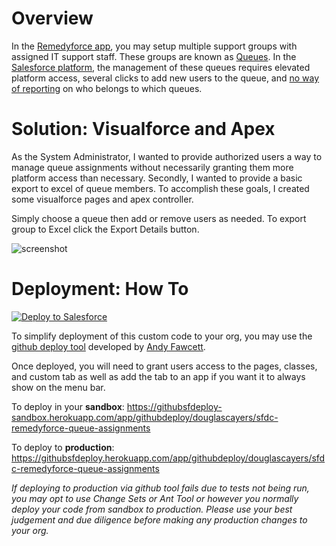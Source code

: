 Overview
========

In the [Remedyforce app](http://www.bmc.com/it-solutions/remedyforce.html), you may setup multiple support groups with assigned IT support staff. These groups are known as [Queues](https://help.salesforce.com/HTViewHelpDoc?id=queues_overview.htm&language=en_US). In the [Salesforce platform](http://www.salesforce.com/platform/overview/), the management of these queues requires elevated platform access, several clicks to add new users to the queue, and [no way of reporting](https://success.salesforce.com/ideaview?id=08730000000BqYaAAK) on who belongs to which queues.

Solution: Visualforce and Apex
==============================

As the System Administrator, I wanted to provide authorized users a way to manage queue assignments without necessarily granting them more platform access than necessary. Secondly, I wanted to provide a basic export to excel of queue members. To accomplish these goals, I created some visualforce pages and apex controller.

Simply choose a queue then add or remove users as needed. To export group to Excel click the Export Details button.

![screenshot](/images/screenshot.png)

Deployment: How To
==================

<a href="https://githubsfdeploy.herokuapp.com?owner=douglascayers&repo=sfdc-remedyforce-queue-assignments">
  <img alt="Deploy to Salesforce"
       src="https://raw.githubusercontent.com/afawcett/githubsfdeploy/master/src/main/webapp/resources/img/deploy.png">
</a>

To simplify deployment of this custom code to your org, you may use the [github deploy tool](http://andyinthecloud.com/2013/09/24/deploy-direct-from-github-to-salesforce/) developed by [Andy Fawcett](https://twitter.com/andyinthecloud).

Once deployed, you will need to grant users access to the pages, classes, and custom tab as well as add the tab to an app if you want it to always show on the menu bar.

To deploy in your **sandbox**:
https://githubsfdeploy-sandbox.herokuapp.com/app/githubdeploy/douglascayers/sfdc-remedyforce-queue-assignments

To deploy to **production**:
https://githubsfdeploy.herokuapp.com/app/githubdeploy/douglascayers/sfdc-remedyforce-queue-assignments

*If deploying to production via github tool fails due to tests not being run, you may opt to use Change Sets or Ant Tool or however you normally deploy your code from sandbox to production. Please use your best judgement and due diligence before making any production changes to your org.*
